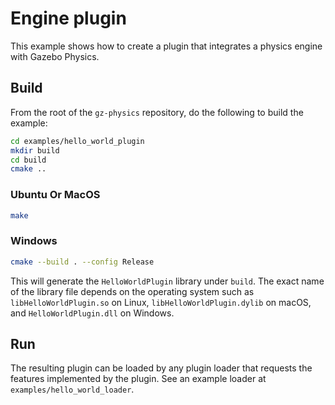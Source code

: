 # Engine plugin

This example shows how to create a plugin that integrates a physics engine with
Gazebo Physics.

## Build

From the root of the `gz-physics` repository, do the following to build the example:

```bash
cd examples/hello_world_plugin
mkdir build
cd build
cmake ..
```

### Ubuntu Or MacOS

```bash
make
```

### Windows

```bash
cmake --build . --config Release
```

This will generate the `HelloWorldPlugin` library under `build`.
The exact name of the library file depends on the operating system
such as `libHelloWorldPlugin.so` on Linux, `libHelloWorldPlugin.dylib` on macOS,
and `HelloWorldPlugin.dll` on Windows.

## Run

The resulting plugin can be loaded by any plugin loader that requests the
features implemented by the plugin. See an example loader at
`examples/hello_world_loader`.
